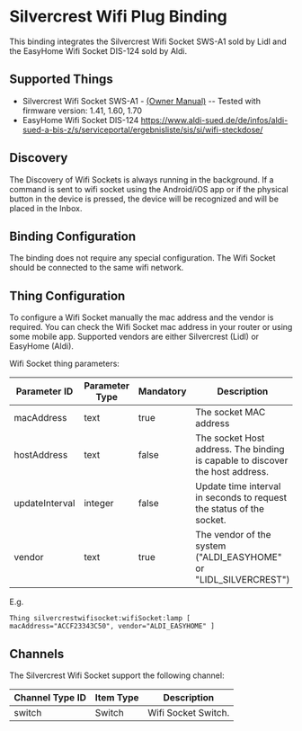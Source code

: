 # Silvercrest Wifi Plug Binding

This binding integrates the Silvercrest Wifi Socket SWS-A1 sold by Lidl and the EasyHome Wifi Socket DIS-124 sold by Aldi.

## Supported Things

-   Silvercrest Wifi Socket SWS-A1 - [(Owner Manual)](https://www.lidl-service.com/static/118127777/103043_FI.pdf)   --   Tested with firmware version: 1.41, 1.60, 1.70
-   EasyHome Wifi Socket DIS-124 <https://www.aldi-sued.de/de/infos/aldi-sued-a-bis-z/s/serviceportal/ergebnisliste/sis/si/wifi-steckdose/>


## Discovery

The Discovery of Wifi Sockets is always running in the background.
If a command is sent to wifi socket using the Android/iOS app or if the physical button in the device is pressed, the device will be recognized and will be placed in the Inbox.

## Binding Configuration

The binding does not require any special configuration.
The Wifi Socket should be connected to the same wifi network.

## Thing Configuration

To configure a Wifi Socket manually the mac address and the vendor is required.
You can check the Wifi Socket mac address in your router or using some mobile app.
Supported vendors are either Silvercrest (Lidl) or EasyHome (Aldi).

Wifi Socket thing parameters:

| Parameter ID   | Parameter Type | Mandatory | Description                                                                   | Default          |
|----------------|----------------|-----------|-------------------------------------------------------------------------------|------------------|
| macAddress     | text           | true      | The socket MAC address                                                        |                  |
| hostAddress    | text           | false     | The socket Host address. The binding is capable to discover the host address. |                  |
| updateInterval | integer        | false     | Update time interval in seconds to request the status of the socket.          | 60               |
| vendor         | text           | true      | The vendor of the system ("ALDI_EASYHOME" or "LIDL_SILVERCREST")              | LIDL_SILVERCREST |

E.g.

```
Thing silvercrestwifisocket:wifiSocket:lamp [ macAddress="ACCF23343C50", vendor="ALDI_EASYHOME" ]
```

## Channels

The Silvercrest Wifi Socket support the following channel:

| Channel Type ID | Item Type | Description         |
|-----------------|-----------|---------------------|
| switch          | Switch    | Wifi Socket Switch. |
